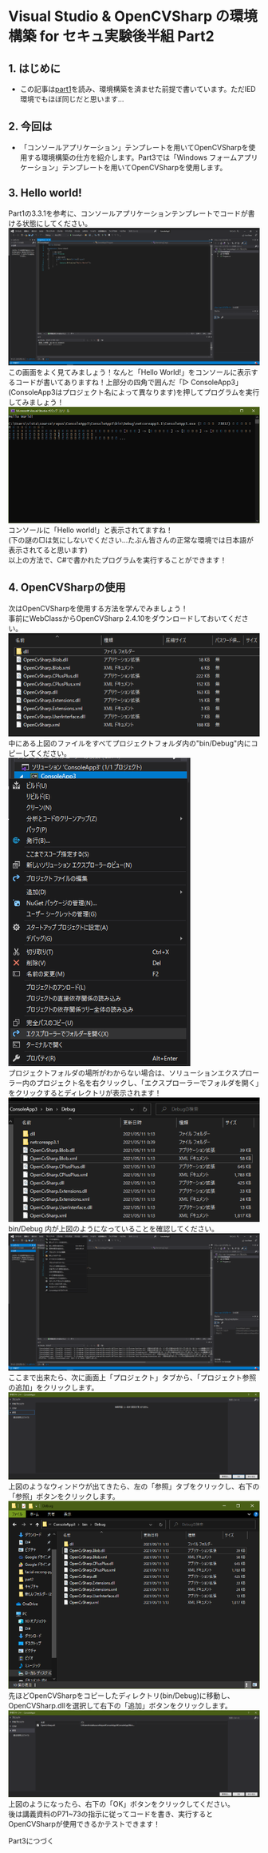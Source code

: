 # Visual Studio & OpenCVSharp の環境構築 for セキュ実験後半組 Part2

## 1. はじめに
* この記事は[part1](./part1.md)を読み、環境構築を済ませた前提で書いています。ただIED環境でもほぼ同じだと思います...

## 2. 今回は
* 「コンソールアプリケーション」テンプレートを用いてOpenCVSharpを使用する環境構築の仕方を紹介します。Part3では「Windows フォームアプリケーション」テンプレートを用いてOpenCVSharpを使用します。

## 3. Hello world!
Part1の3.3.1を参考に、コンソールアプリケーションテンプレートでコードが書ける状態にしてください。
![](./picture/part2/1.PNG)  
この画面をよく見てみましょう！なんと「Hello World!」をコンソールに表示するコードが書いてありますね！上部分の四角で囲んだ「▷ ConsoleApp3」(ConsoleApp3はプロジェクト名によって異なります)を押してプログラムを実行してみましょう！
![](./picture/part2/2.PNG) 
コンソールに「Hello world!」と表示されてますね！  
(下の謎の□は気にしないでください...たぶん皆さんの正常な環境では日本語が表示されてると思います)  
以上の方法で、C#で書かれたプログラムを実行することができます！
## 4. OpenCVSharpの使用
次はOpenCVSharpを使用する方法を学んでみましょう！  
事前にWebClassからOpenCVSharp 2.4.10をダウンロードしておいてください。  
![](./picture/part2/3.PNG)  
中にある上図のファイルをすべてプロジェクトフォルダ内の"bin/Debug"内にコピーしてください。  
![](./picture/part2/4.PNG)  
プロジェクトフォルダの場所がわからない場合は、ソリューションエクスプローラー内のプロジェクト名を右クリックし、「エクスプローラーでフォルダを開く」をクリックするとディレクトリが表示されます！  
![](./picture/part2/5.PNG)  
bin/Debug 内が上図のようになっていることを確認してください。  
![](./picture/part2/6.PNG)  
ここまで出来たら、次に画面上「プロジェクト」タブから、「プロジェクト参照の追加」をクリックします。  
![](./picture/part2/7.PNG)  
上図のようなウィンドウが出てきたら、左の「参照」タブをクリックし、右下の「参照」ボタンをクリックします。  
![](./picture/part2/8.PNG)  
先ほどOpenCVSharpをコピーしたディレクトリ(bin/Debug)に移動し、OpenCVSharp.dllを選択して右下の「追加」ボタンをクリックします。
![](./picture/part2/9.PNG)  
上図のようになったら、右下の「OK」ボタンをクリックしてください。  
後は講義資料のP71~73の指示に従ってコードを書き、実行するとOpenCVSharpが使用できるかテストできます！  

Part3につづく